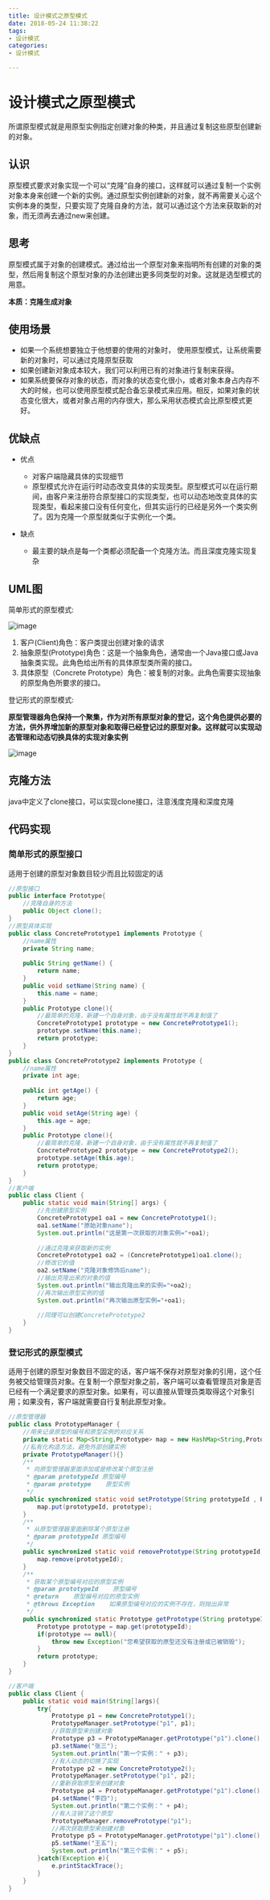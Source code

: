 ```yaml
---
title: 设计模式之原型模式
date: 2018-05-24 11:38:22
tags:
- 设计模式
categories:
- 设计模式

---
```


#  设计模式之原型模式

所谓原型模式就是用原型实例指定创建对象的种类，并且通过复制这些原型创建新的对象。

<!--more-->

## 认识

原型模式要求对象实现一个可以“克隆”自身的接口，这样就可以通过复制一个实例对象本身来创建一个新的实例。通过原型实例创建新的对象，就不再需要关心这个实例本身的类型，只要实现了克隆自身的方法，就可以通过这个方法来获取新的对象，而无须再去通过new来创建。

## 思考

原型模式属于对象的创建模式。通过给出一个原型对象来指明所有创建的对象的类型，然后用复制这个原型对象的办法创建出更多同类型的对象。这就是选型模式的用意。

**本质：克隆生成对象**

## 使用场景

- 如果一个系统想要独立于他想要的使用的对象时，	使用原型模式，让系统需要新的对象时，可以通过克隆原型获取
- 如果创建新对象成本较大，我们可以利用已有的对象进行复制来获得。
- 如果系统要保存对象的状态，而对象的状态变化很小，或者对象本身占内存不大的时候，也可以使用原型模式配合备忘录模式来应用。相反，如果对象的状态变化很大，或者对象占用的内存很大，那么采用状态模式会比原型模式更好。 

## 优缺点

- 优点
  - 对客户端隐藏具体的实现细节
  - 原型模式允许在运行时动态改变具体的实现类型。原型模式可以在运行期间，由客户来注册符合原型接口的实现类型，也可以动态地改变具体的实现类型，看起来接口没有任何变化，但其实运行的已经是另外一个类实例了。因为克隆一个原型就类似于实例化一个类。

- 缺点
  - 最主要的缺点是每一个类都必须配备一个克隆方法。而且深度克隆实现复杂

## UML图

简单形式的原型模式:

![image](http://omdq6di7v.bkt.clouddn.com/17-3-16/35413578-file_1489679789907_6922.png)

1. 客户(Client)角色：客户类提出创建对象的请求
2. 抽象原型(Prototype)角色：这是一个抽象角色，通常由一个Java接口或Java抽象类实现。此角色给出所有的具体原型类所需的接口。
3. 具体原型（Concrete Prototype）角色：被复制的对象。此角色需要实现抽象的原型角色所要求的接口。

登记形式的原型模式:

**原型管理器角色保持一个聚集，作为对所有原型对象的登记，这个角色提供必要的方法，供外界增加新的原型对象和取得已经登记过的原型对象。这样就可以实现动态管理和动态切换具体的实现对象实例**

![image](http://omdq6di7v.bkt.clouddn.com/17-3-17/61032482-file_1489680147193_10121.png)

## 克隆方法

java中定义了clone接口，可以实现clone接口，注意浅度克隆和深度克隆

## 代码实现

### 简单形式的原型接口

适用于创建的原型对象数目较少而且比较固定的话

```java
//原型接口
public interface Prototype{
    //克隆自身的方法
    public Object clone();
}
//原型具体实现
public class ConcretePrototype1 implements Prototype {
  	//name属性
  	private String name;
	
	public String getName() {
		return name;
	}
	public void setName(String name) {
		this.name = name;
	}
    public Prototype clone(){
        //最简单的克隆，新建一个自身对象，由于没有属性就不再复制值了
        ConcretePrototype1 prototype = new ConcretePrototype1();
        prototype.setName(this.name);
        return prototype;
    }
}
public class ConcretePrototype2 implements Prototype {
  	//name属性
  	private int age;
	
	public int getAge() {
		return age;
	}
	public void setAge(String age) {
		this.age = age;
	}
    public Prototype clone(){
        //最简单的克隆，新建一个自身对象，由于没有属性就不再复制值了
        ConcretePrototype2 prototype = new ConcretePrototype2();
        prototype.setAge(this.age);
	    return prototype;
    }
}
//客户端
public class Client {
	public static void main(String[] args) {
		//先创建原型实例
		ConcretePrototype1 oa1 = new ConcretePrototype1();
		oa1.setName("原始对象name");
	    System.out.println("这是第一次获取的对象实例="+oa1);
	    
		//通过克隆来获取新的实例
	    ConcretePrototype1 oa2 = (ConcretePrototype1)oa1.clone();
		//修改它的值
		oa2.setName("克隆对象修饰后name");
		//输出克隆出来的对象的值
		System.out.println("输出克隆出来的实例="+oa2);
		//再次输出原型实例的值
		System.out.println("再次输出原型实例="+oa1);	
		
		//同理可以创建ConcretePrototype2
	}
}
```

###  登记形式的原型模式

适用于创建的原型对象数目不固定的话，客户端不保存对原型对象的引用，这个任务被交给管理员对象。在复制一个原型对象之前，客户端可以查看管理员对象是否已经有一个满足要求的原型对象。如果有，可以直接从管理员类取得这个对象引用；如果没有，客户端就需要自行复制此原型对象。

```Java
//原型管理器
public class PrototypeManager {
    //用来记录原型的编号和原型实例的对应关系
    private static Map<String,Prototype> map = new HashMap<String,Prototype>();
    //私有化构造方法，避免外部创建实例
    private PrototypeManager(){}
    /**
     * 向原型管理器里面添加或是修改某个原型注册
     * @param prototypeId 原型编号
     * @param prototype    原型实例
     */
    public synchronized static void setPrototype(String prototypeId , Prototype prototype){
        map.put(prototypeId, prototype);
    }
    /**
     * 从原型管理器里面删除某个原型注册
     * @param prototypeId 原型编号
     */
    public synchronized static void removePrototype(String prototypeId){
        map.remove(prototypeId);
    }
    /**
     * 获取某个原型编号对应的原型实例
     * @param prototypeId    原型编号
     * @return    原型编号对应的原型实例
     * @throws Exception    如果原型编号对应的实例不存在，则抛出异常
     */
    public synchronized static Prototype getPrototype(String prototypeId) throws Exception{
        Prototype prototype = map.get(prototypeId);
        if(prototype == null){
            throw new Exception("您希望获取的原型还没有注册或已被销毁");
        }
        return prototype;
    }
}

//客户端
public class Client {
    public static void main(String[]args){
        try{
            Prototype p1 = new ConcretePrototype1();
            PrototypeManager.setPrototype("p1", p1);
            //获取原型来创建对象
            Prototype p3 = PrototypeManager.getPrototype("p1").clone();
            p3.setName("张三");
            System.out.println("第一个实例：" + p3);
            //有人动态的切换了实现
            Prototype p2 = new ConcretePrototype2();
            PrototypeManager.setPrototype("p1", p2);
            //重新获取原型来创建对象
            Prototype p4 = PrototypeManager.getPrototype("p1").clone();
            p4.setName("李四");
            System.out.println("第二个实例：" + p4);
            //有人注销了这个原型
            PrototypeManager.removePrototype("p1");
            //再次获取原型来创建对象
            Prototype p5 = PrototypeManager.getPrototype("p1").clone();
            p5.setName("王五");
            System.out.println("第三个实例：" + p5);
        }catch(Exception e){
            e.printStackTrace();
        }
    }
}
```


